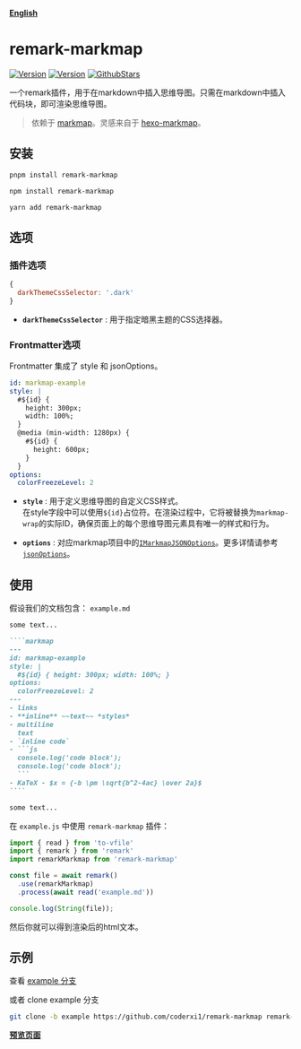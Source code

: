 [**English**](https://github.com/coderxi1/remark-markmap/blob/master/README.md)

# remark-markmap

[![Version](https://img.shields.io/npm/v/remark-markmap)](https://npm.im/remark-markmap)
[![Version](https://img.shields.io/npm/d18m/remark-markmap)](https://npm.im/remark-markmap)
[![GithubStars](https://img.shields.io/github/stars/coderxi1/remark-markmap?style=flat&logo=github&color=yellow)](https://github.com/coderxi1/remark-markmap)


一个remark插件，用于在markdown中插入思维导图。只需在markdown中插入代码块，即可渲染思维导图。

>依赖于 [markmap](https://github.com/markmap/markmap)。灵感来自于 [hexo-markmap](https://github.com/maxchang3/hexo-markmap)。

## 安装

```sh
pnpm install remark-markmap
```
```sh
npm install remark-markmap
```
```sh
yarn add remark-markmap
```

## 选项

### 插件选项

```js
{
  darkThemeCssSelector: '.dark'
}
```
- **`darkThemeCssSelector`** : 用于指定暗黑主题的CSS选择器。

### Frontmatter选项

Frontmatter 集成了 style 和 jsonOptions。
```yaml
id: markmap-example
style: |
  #${id} {
    height: 300px;
    width: 100%;
  }
  @media (min-width: 1280px) {
    #${id} {
      height: 600px;
    }
  }
options:
  colorFreezeLevel: 2
```
  
- **`style`** : 用于定义思维导图的自定义CSS样式。  
在style字段中可以使用`${id}`占位符。在渲染过程中，它将被替换为`markmap-wrap`的实际ID，确保页面上的每个思维导图元素具有唯一的样式和行为。
  
- **`options`** : 对应markmap项目中的[`IMarkmapJSONOptions`](https://markmap.js.org/api/interfaces/markmap-view.IMarkmapJSONOptions.html)。更多详情请参考[`jsonOptions`](https://markmap.js.org/docs/json-options#option-list)。

## 使用

假设我们的文档包含： `example.md`

`````markdown
some text...

````markmap
---
id: markmap-example
style: |
  #${id} { height: 300px; width: 100%; }
options:
  colorFreezeLevel: 2
---
- links
- **inline** ~~text~~ *styles*
- multiline
  text
- `inline code`
- ```js
  console.log('code block');
  console.log('code block');
  ```
- KaTeX - $x = {-b \pm \sqrt{b^2-4ac} \over 2a}$
````

some text...
`````

在 `example.js` 中使用 `remark-markmap` 插件：

```javascript
import { read } from 'to-vfile'
import { remark } from 'remark'
import remarkMarkmap from 'remark-markmap'

const file = await remark()
  .use(remarkMarkmap)
  .process(await read('example.md'))

console.log(String(file));
```

然后你就可以得到渲染后的html文本。

## 示例

查看 [example 分支](https://github.com/coderxi1/remark-markmap/tree/example)

或者 clone example 分支

```sh
git clone -b example https://github.com/coderxi1/remark-markmap remark-markmap-example
```

[**预览页面**](https://coderxi1.github.io/remark-markmap/example.html)